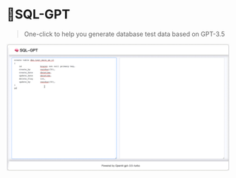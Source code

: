 # 🧠SQL-GPT
> One-click to help you generate database test data based on GPT-3.5

![demo](https://github.com/NUISTGY/SQL-GPT/raw/main/demo.gif)
